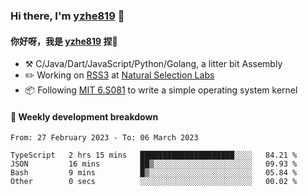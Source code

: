 ### Hi there, I'm [yzhe819](https://github.com/yzhe819) 👋

#### 你好呀，我是 [yzhe819](https://github.com/yzhe819) 捏👋

- :hammer_and_pick: C/Java/Dart/JavaScript/Python/Golang, a litter bit Assembly
- :pencil2: Working on [RSS3](https://github.com/NaturalSelectionLabs/RSS3) at [Natural Selection Labs](https://github.com/NaturalSelectionLabs)
- 📦 Following [MIT 6.S081](https://pdos.csail.mit.edu/6.S081/2020/) to write a simple operating system kernel



#### 📝 Weekly development breakdown

<!--START_SECTION:waka-->

```text
From: 27 February 2023 - To: 06 March 2023

TypeScript   2 hrs 15 mins   █████████████████████░░░░   84.21 %
JSON         16 mins         ██▒░░░░░░░░░░░░░░░░░░░░░░   09.93 %
Bash         9 mins          █▒░░░░░░░░░░░░░░░░░░░░░░░   05.84 %
Other        0 secs          ░░░░░░░░░░░░░░░░░░░░░░░░░   00.02 %
```

<!--END_SECTION:waka-->




